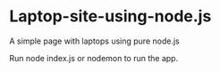 # Laptop-site-using-node.js
A simple page with laptops using pure node.js

Run node index.js or nodemon to run the app.
